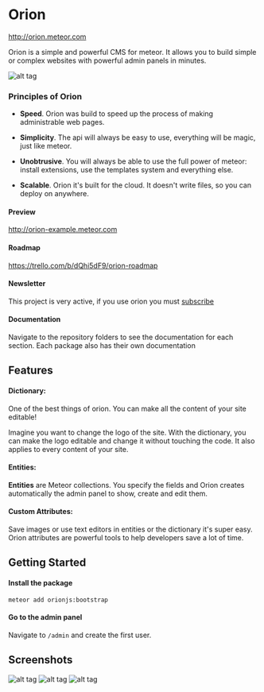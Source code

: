 Orion
=====

http://orion.meteor.com

Orion is a simple and powerful CMS for meteor. It allows you to build 
simple or complex websites with powerful admin panels in minutes.

![alt tag](http://i.imgur.com/eNMaaje.png)

### Principles of Orion

- **Speed**. Orion was build to speed up the process of making administrable
web pages.

- **Simplicity**. The api will always be easy to use, everything will be 
magic, just like meteor.

- **Unobtrusive**. You will always be able to use the full power of meteor:
install extensions, use the templates system and everything else.

- **Scalable**. Orion it's built for the cloud. It doesn't write files, 
so you can deploy on anywhere.

#### Preview

http://orion-example.meteor.com

#### Roadmap

https://trello.com/b/dQhi5dF9/orion-roadmap

#### Newsletter

This project is very active, if you use orion you must [subscribe](http://eepurl.com/bbji3b)

#### Documentation

Navigate to the repository folders to see the documentation for each section. 
Each package also has their own documentation

## Features

#### Dictionary:

One of the best things of orion. You can make all 
the content of your site editable!

Imagine you want to change the logo of the site. With the dictionary, you 
can make the logo editable and change it without touching the code. It 
also applies to every content of your site.

#### Entities:

__Entities__ are Meteor collections. You specify the fields and 
Orion creates automatically the admin panel to show, create and edit them.

#### Custom Attributes:

Save images or use text editors in entities or the dictionary it's super easy.
Orion attributes are powerful tools to help developers save a lot of time.

## Getting Started

#### Install the package

```
meteor add orionjs:bootstrap
```

#### Go to the admin panel

Navigate to ```/admin``` and create the first user.

## Screenshots

![alt tag](http://i.imgur.com/eFEQ5lT.jpg)
![alt tag](http://i.imgur.com/eNMaaje.png)
![alt tag](http://i.imgur.com/Rl3Mpvi.jpg)


